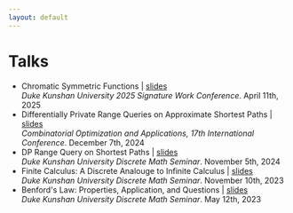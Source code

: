 ```yaml
---
layout: default
---
```


  <h1>Talks</h1>
  
  <section id="talks">
    <ul>
      <li>
        <span class="talk-title">Chromatic Symmetric Functions</span> | <a href="files/csf.pdf" target="_blank">slides</a><br>
        <span class="talk-venue"><em>Duke Kunshan University 2025 Signature Work Conference</em>. April 11th, 2025</span><br>
      </li>
      <li>
        <span class="talk-title">Differentially Private Range Queries on Approximate Shortest Paths</span> | <a href="files/cocoa_slides.pdf" target="_blank">slides</a><br>
        <span class="talk-venue"><em>Combinatorial Optimization and Applications, 17th International Conference</em>. December 7th, 2024</span><br>
      </li>
      <li>
        <span class="talk-title">DP Range Query on Shortest Paths</span> | <a href="files/dp_slides.pdf" target="_blank">slides</a><br>
        <span class="talk-venue"><em>Duke Kunshan University Discrete Math Seminar</em>. November 5th, 2024</span><br>
      </li>
      <li>
        <span class="talk-title">Finite Calculus: A Discrete Analouge to Infinite Calculus</span> | <a href="files/finiteCalculus_slides.pdf" target="_blank">slides</a><br>
        <span class="talk-venue"><em>Duke Kunshan University Discrete Math Seminar</em>. November 10th, 2023</span><br>
      </li>
      <li>
        <span class="talk-title">Benford's Law: Properties, Application, and Questions</span> | <a href="files/benfordsLaw_slides.pdf" target="_blank">slides</a><br>
        <span class="talk-venue"><em>Duke Kunshan University Discrete Math Seminar</em>. May 12th, 2023</span><br>
      </li>
    </ul>
  </section>
